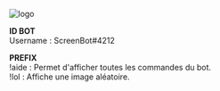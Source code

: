 ![logo](http://www.screenzone.fr/github/screenbot4discord/logo.png "logo")

**ID BOT**  
Username : ScreenBot#4212

**PREFIX**  
!aide : Permet d'afficher toutes les commandes du bot.  
!lol : Affiche une image aléatoire.
